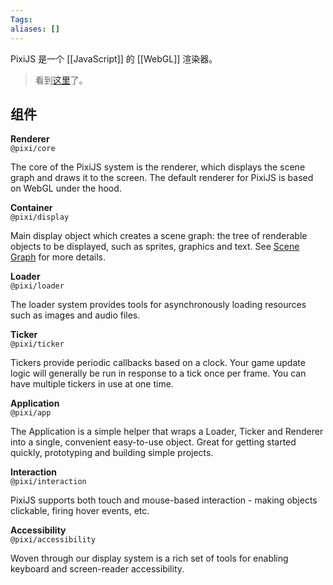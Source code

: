 ```yaml
---
Tags: 
aliases: []
---
```


PixiJS 是一个 [[JavaScript]] 的 [[WebGL]] 渲染器。

>看到[这里](https://pixijs.io/guides/basics/architecture-overview.html)了。

## 组件

**Renderer**  
`@pixi/core`

The core of the PixiJS system is the renderer, which displays the scene graph and draws it to the screen. The default renderer for PixiJS is based on WebGL under the hood.

**Container**  
`@pixi/display`

Main display object which creates a scene graph: the tree of renderable objects to be displayed, such as sprites, graphics and text. See [Scene Graph](https://pixijs.io/guides/basics/scene-graph.html) for more details.

**Loader**  
`@pixi/loader`

The loader system provides tools for asynchronously loading resources such as images and audio files.

**Ticker**  
`@pixi/ticker`

Tickers provide periodic callbacks based on a clock. Your game update logic will generally be run in response to a tick once per frame. You can have multiple tickers in use at one time.

**Application**  
`@pixi/app`

The Application is a simple helper that wraps a Loader, Ticker and Renderer into a single, convenient easy-to-use object. Great for getting started quickly, prototyping and building simple projects.

**Interaction**  
`@pixi/interaction`

PixiJS supports both touch and mouse-based interaction - making objects clickable, firing hover events, etc.

**Accessibility**  
`@pixi/accessibility`

Woven through our display system is a rich set of tools for enabling keyboard and screen-reader accessibility.